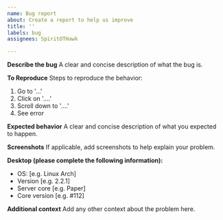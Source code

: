 ```yaml
---
name: Bug report
about: Create a report to help us improve
title: ''
labels: bug
assignees: SpiritOTHawk

---
```


**Describe the bug**
A clear and concise description of what the bug is.

**To Reproduce**
Steps to reproduce the behavior:
1. Go to '...'
2. Click on '....'
3. Scroll down to '....'
4. See error

**Expected behavior**
A clear and concise description of what you expected to happen.

**Screenshots**
If applicable, add screenshots to help explain your problem.

**Desktop (please complete the following information):**
 - OS: [e.g. Linux Arch]
 - Version [e.g. 2.2.1]
 - Server core [e.g. Paper]
 - Core version [e.g. #112]

**Additional context**
Add any other context about the problem here.
